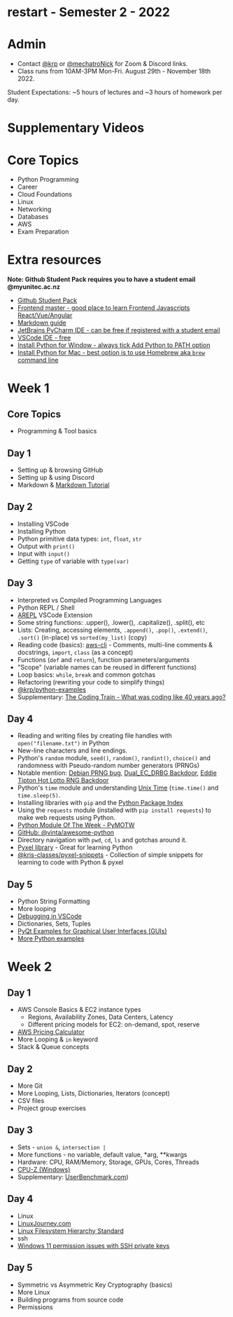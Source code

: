 # restart - Semester 2 - 2022

# Admin
- Contact [@krp](https://github.com/krp) or [@mechatroNick](https://github.com/mechatroNick) for Zoom & Discord links.
- Class runs from 10AM-3PM Mon-Fri. August 29th - November 18th 2022.

Student Expectations: ~5 hours of lectures and ~3 hours of homework per day.

# Supplementary Videos

# Core Topics
- Python Programming
- Career
- Cloud Foundations
- Linux
- Networking
- Databases
- AWS
- Exam Preparation

# Extra resources

**Note: Github Student Pack requires you to have a student email @myunitec.ac.nz**

- [Github Student Pack](https://education.github.com/)
- [Frontend master - good place to learn Frontend Javascripts React/Vue/Angular](https://frontendmasters.com/)
- [Markdown guide](https://www.markdownguide.org/)
- [JetBrains PyCharm IDE - can be free if registered with a student email](https://www.jetbrains.com/pycharm/)
- [VSCode IDE - free](https://code.visualstudio.com/)
- [Install Python for Window - always tick Add Python to PATH option](https://www.python.org/downloads/)
- [Install Python for Mac - best option is to use Homebrew aka `brew` command line](https://docs.python-guide.org/starting/install3/osx/)

# Week 1

## Core Topics

- Programming & Tool basics

## Day 1
- Setting up & browsing GitHub
- Setting up & using Discord
- Markdown & [Markdown Tutorial](https://www.markdowntutorial.com/)

## Day 2

- Installing VSCode
- Installing Python
- Python primitive data types: `int`, `float`, `str`
- Output with `print()`
- Input with `input()`
- Getting `type` of variable with `type(var)`

## Day 3
- Interpreted vs Compiled Programming Languages
- Python REPL / Shell
- [AREPL](https://marketplace.visualstudio.com/items?itemName=almenon.arepl) VSCode Extension
- Some string functions: .upper(), .lower(), .capitalize(), .split(), etc
- Lists: Creating, accessing elements, `.append()`, `.pop()`, `.extend()`, `.sort()` (in-place) vs `sorted(my_list)` (copy)
- Reading code (basics): [aws-cli](https://github.com/aws/aws-cli) - Comments, multi-line comments & docstrings, `import`, `class` (as a concept) 
- Functions (`def` and `return`), function parameters/arguments
- "Scope" (variable names can be reused in different functions)
- Loop basics: `while`, `break` and common gotchas
- Refactoring (rewriting your code to simplify things)
- [@krp/python-examples](https://github.com/krp/python-examples)
- Supplementary: [The Coding Train - What was coding like 40 years ago?](https://www.youtube.com/watch?v=7r83N3c2kPw)

## Day 4
* Reading and writing files by creating file handles with `open("filename.txt")` in Python
* New-line characters and line endings.
* Python's `random` module, `seed()`, `random()`, `randint()`, `choice()` and randomness with Pseudo-random number generators (PRNGs)
* Notable mention: [Debian PRNG bug](https://threatpost.com/how-debian-openssl-bug-almost-spawned-disaster-051809/72669/), [Dual_EC_DRBG Backdoor](https://arstechnica.com/information-technology/2015/01/nsa-official-support-of-backdoored-dual_ec_drbg-was-regrettable/), [Eddie Tipton Hot Lotto RNG Backdoor](https://en.wikipedia.org/wiki/Hot_Lotto_fraud_scandal)
* Python's `time` module and understanding [Unix Time](https://time.is/Unix_time) (`time.time()` and `time.sleep(5)`. 
* Installing libraries with `pip` and the [Python Package Index](https://pypi.org/)
* Using the `requests` module (installed with `pip install requests`) to make web requests using Python.
* [Python Module Of The Week - PyMOTW](https://pymotw.com/3/)
* [GitHub: @vinta/awesome-python](https://github.com/vinta/awesome-python)
* Directory navigation with `pwd`, `cd`, `ls` and gotchas around it.
* [Pyxel library](https://github.com/kitao/pyxel) - Great for learning Python
* [@kris-classes/pyxel-snippets](https://github.com/kris-classes/pyxel-snippets/) - Collection of simple snippets for learning to code with Python & pyxel


## Day 5

* Python String Formatting
* More looping
* [Debugging in VSCode](https://code.visualstudio.com/Docs/editor/debugging)
* Dictionaries, Sets, Tuples
* [PyQt Examples for Graphical User Interfaces (GUIs)](https://github.com/pyqt/examples)
* [More Python examples](https://github.com/geekcomputers/Python)


# Week 2

## Day 1
* AWS Console Basics & EC2 instance types
  * Regions, Availability Zones, Data Centers, Latency
  * Different pricing models for EC2: on-demand, spot, reserve
* [AWS Pricing Calculator](https://calculator.aws)
* More Looping & `in` keyword
* Stack & Queue concepts

## Day 2
* More Git
* More Looping, Lists, Dictionaries, Iterators (concept)
* CSV files
* Project group exercises

## Day 3
* Sets - `union &`, `intersection |`
* More functions - no variable, default value, *arg, **kwargs
* Hardware: CPU, RAM/Memory, Storage, GPUs, Cores, Threads
* [CPU-Z (Windows)](https://www.cpuid.com/softwares/cpu-z.html)
* Supplementary: [UserBenchmark.com](https://www.userbenchmark.com))

## Day 4
* Linux
* [LinuxJourney.com](https://linuxjourney.com/)
* [Linux Filesystem Hierarchy Standard](https://www.linuxfordevices.com/tutorials/linux/linux-filesystem-hierarchy)
* ssh
* [Windows 11 permission issues with SSH private keys](https://superuser.com/questions/1296024/windows-ssh-permissions-for-private-key-are-too-open)

## Day 5
* Symmetric vs Asymmetric Key Cryptography (basics)
* More Linux
* Building programs from source code
* Permissions
